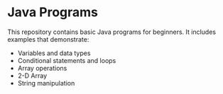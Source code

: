 # Java Programs

This repository contains basic Java programs for beginners. It includes examples that demonstrate:

- Variables and data types
- Conditional statements and loops
- Array operations
- 2-D Array
- String manipulation




